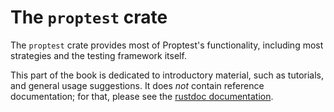 # The `proptest` crate

The `proptest` crate provides most of Proptest's functionality, including most
strategies and the testing framework itself.

This part of the book is dedicated to introductory material, such as tutorials,
and general usage suggestions. It does _not_ contain reference documentation;
for that, please see the [rustdoc
documentation](https://altsysrq.github.io/rustdoc/proptest/latest/proptest/).
